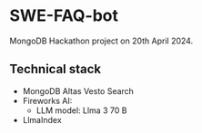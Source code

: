 # SWE-FAQ-bot
MongoDB Hackathon project on 20th April 2024.

## Technical stack
- MongoDB Altas Vesto Search
- Fireworks AI:
  - LLM model: Llma 3 70 B  
- LlmaIndex
